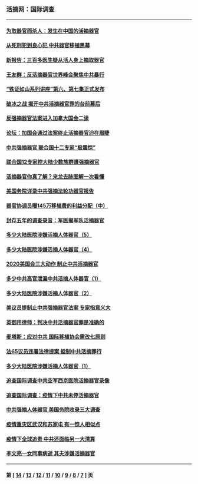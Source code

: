 ### 活摘网：国际调查
---
#### [为取器官而杀人：发生在中国的活摘器官](../../pages/nf5947/n13794731.md?09160430) 
#### [从死刑犯到良心犯 中共器官移植黑幕](../../pages/nf5947/n13764669.md?09160430) 
#### [新报告：三百多医生疑从活人身上摘取器官](../../pages/nf5947/n13703044.md?09160430) 
#### [王友群：反活摘器官世界峰会聚焦中共暴行](../../pages/nf5947/n13250738.md?09160430) 
#### [“铁证如山系列讲座”第六、第七集正式发布](../../pages/nf5947/n13106287.md?09160430) 
#### [破冰之战 揭开中共活摘器官罪的台前幕后](../../pages/nf5947/n13082457.md?09160430) 
#### [反强摘器官法案进入加拿大国会二读](../../pages/nf5947/n13033450.md?09160430) 
#### [论坛：加国会通过法案终止活摘器官迫在眉睫](../../pages/nf5947/n13029839.md?09160430) 
#### [中共强摘器官 联合国十二专家“极震惊”](../../pages/nf5947/n13024313.md?09160430) 
#### [联合国12专家控大陆少数族群遭强摘器官](../../pages/nf5947/n13023877.md?09160430) 
#### [活摘器官你真了解？来龙去脉图解一次看懂](../../pages/nf5947/n13013820.md?09160430) 
#### [美国务院详录中共强摘法轮功器官报告](../../pages/nf5947/n12944519.md?09160430) 
#### [器官协调员曝145万移植费的利益分配（中）](../../pages/nf5947/n12894547.md?09160430) 
#### [封存五年的调查录音：军医揭军队活摘器官](../../pages/nf5947/n12798692.md?09160430) 
#### [多少大陆医院涉嫌活摘人体器官（5）](../../pages/nf5947/n12768383.md?09160430) 
#### [多少大陆医院涉嫌活摘人体器官（4）](../../pages/nf5947/n12664434.md?09160430) 
#### [2020美国会三大动作 制止中共活摘器官](../../pages/nf5947/n12682004.md?09160430) 
#### [多少中共高官泄漏中共活摘人体器官（1）](../../pages/nf5947/n12671234.md?09160430) 
#### [多少大陆医院涉嫌活摘人体器官（2）](../../pages/nf5947/n12655589.md?09160430) 
#### [美议员提制止中共强摘器官法案 专家指意义大](../../pages/nf5947/n12630561.md?09160430) 
#### [英御用律师：判决中共活摘器官罪是准确的](../../pages/nf5947/n12580740.md?09160430) 
#### [麦塔斯：应对中共 国际移植协会需改七原则](../../pages/nf5947/n12514711.md?09160430) 
#### [法65议员连署法律提案 抵制中共活摘罪行](../../pages/nf5947/n12437047.md?09160430) 
#### [多少大陆医院涉嫌活摘人体器官（1）](../../pages/nf5947/n12414284.md?09160430) 
#### [追查国际调查中共空军西京医院活摘器官录像](../../pages/nf5947/n12348837.md?09160430) 
#### [追查国际调查：疫情下中共未停活摘器官](../../pages/nf5947/n12273415.md?09160430) 
#### [中共强摘人体器官 美国务院收录三大调查](../../pages/nf5947/n12181488.md?09160430) 
#### [疫情重灾区武汉和苏家屯 有一惊人相似点](../../pages/nf5947/n12150824.md?09160430) 
#### [疫情下全球追责 中共还面临另一大清算](../../pages/nf5947/n12070397.md?09160430) 
#### [李文亮一女同事病逝 其夫涉嫌活摘器官](../../pages/nf5947/n11957882.md?09160430) 

---
#### 第 [ [14](./14.md?09160430) / [13](./13.md?09160430) / [12](./12.md?09160430) / [11](./11.md?09160430) / [10](./10.md?09160430) / [9](./9.md?09160430) / [8](./8.md?09160430) / [7](./7.md?09160430) ] 页
